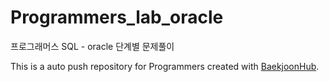 # Programmers_lab_oracle
프로그래머스 SQL - oracle 단계별 문제풀이

This is a auto push repository for Programmers created with [BaekjoonHub](https://github.com/BaekjoonHub/BaekjoonHub).
